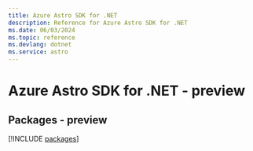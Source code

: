 ```yaml
---
title: Azure Astro SDK for .NET
description: Reference for Azure Astro SDK for .NET
ms.date: 06/03/2024
ms.topic: reference
ms.devlang: dotnet
ms.service: astro
---
```

# Azure Astro SDK for .NET - preview
## Packages - preview
[!INCLUDE [packages](astro-index.md)]